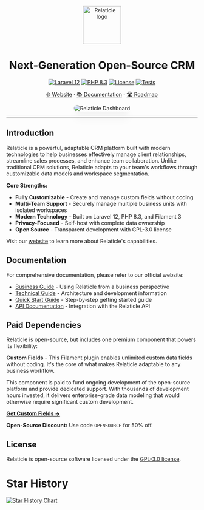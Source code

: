 <p align="center">
  <a href="https://relaticle.com">
    <img src="https://relaticle.com/relaticle-logo.svg" width="100px" alt="Relaticle logo" />
  </a>
</p>

<h1 align="center"> Next-Generation Open-Source CRM</h1>


<p align="center">
  <a href="https://laravel.com/docs/12.x"><img src="https://img.shields.io/badge/Laravel-12.x-FF2D20?style=flat-square&logo=laravel" alt="Laravel 12"></a>
  <a href="https://php.net"><img src="https://img.shields.io/badge/PHP-8.3-777BB4?style=flat-square&logo=php" alt="PHP 8.3"></a>
  <a href="https://github.com/Relaticle/relaticle/blob/main/LICENSE"><img src="https://img.shields.io/badge/License-GPL--3.0-blue.svg?style=flat-square" alt="License"></a>
  <a href="https://github.com/Relaticle/relaticle/actions"><img src="https://img.shields.io/github/actions/workflow/status/Relaticle/relaticle/tests.yml?branch=main&style=flat-square&label=tests" alt="Tests"></a>
</p>

<p align="center">
  <a href="https://relaticle.com">🌐 Website</a> ·
  <a href="https://relaticle.com/documentation">📚 Documentation</a> ·
  <a href="https://github.com/orgs/Relaticle/projects/1/views/1">🛣️ Roadmap</a>
</p>

<p align="center">
  <img src="https://relaticle.com/images/github-preview-light.png" alt="Relaticle Dashboard" style="max-width: 100%; border-radius: 8px; box-shadow: 0 20px 25px -5px rgba(0, 0, 0, 0.1), 0 10px 10px -5px rgba(0, 0, 0, 0.04);" />
</p>

---

## Introduction

Relaticle is a powerful, adaptable CRM platform built with modern technologies to help businesses effectively manage client relationships, streamline sales processes, and enhance team collaboration. Unlike traditional CRM solutions, Relaticle adapts to your team's workflows through customizable data models and workspace segmentation.

**Core Strengths:**
- **Fully Customizable** - Create and manage custom fields without coding
- **Multi-Team Support** - Securely manage multiple business units with isolated workspaces
- **Modern Technology** - Built on Laravel 12, PHP 8.3, and Filament 3
- **Privacy-Focused** - Self-host with complete data ownership
- **Open Source** - Transparent development with GPL-3.0 license

Visit our [website](https://relaticle.com) to learn more about Relaticle's capabilities.

## Documentation

For comprehensive documentation, please refer to our official website:

- [Business Guide](https://relaticle.com/documentation/business) - Using Relaticle from a business perspective
- [Technical Guide](https://relaticle.com/documentation/technical) - Architecture and development information
- [Quick Start Guide](https://relaticle.com/documentation/quickstart) - Step-by-step getting started guide
- [API Documentation](https://relaticle.com/documentation/api) - Integration with the Relaticle API

## Paid Dependencies

Relaticle is open-source, but includes one premium component that powers its flexibility:

**Custom Fields** - This Filament plugin enables unlimited custom data fields without coding. It's the core of what makes Relaticle adaptable to any business workflow.

This component is paid to fund ongoing development of the open-source platform and provide dedicated support. With thousands of development hours invested, it delivers enterprise-grade data modeling that would otherwise require significant custom development.

**[Get Custom Fields →](https://custom-fields.relaticle.com/introduction)**

**Open-Source Discount:** Use code `OPENSOURCE` for 50% off.

## License

Relaticle is open-source software licensed under the [GPL-3.0 license](LICENSE).


# Star History

[![Star History Chart](https://api.star-history.com/svg?repos=Relaticle/relaticle&type=Date)](https://star-history.com/#Relaticle/relaticle&Date)
